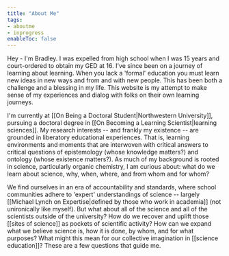 ```yaml
---
title: "About Me"
tags:
- aboutme
- inprogress
enableToc: false
---
```


Hey - I'm Bradley. I was expelled from high school when I was 15 years and court-ordered to obtain my GED at 16. I've since been on a journey of learning about learning. When you lack a 'formal' education you must learn new ideas in new ways and from and with new people. This has been both a challenge and a blessing in my life. This website is my attempt to make sense of my experiences and dialog with folks on their own learning journeys. 

I'm currently at [[On Being a Doctoral Student|Northwestern University]], pursuing a doctoral degree in [[On Becoming a Learning Scientist|learning sciences]]. My research interests -- and frankly my existence -- are grounded in liberatory educational experiences. That is, learning environments and moments that are interwoven with critical answers to critical questions of epistemology (whose knowledge matters?) and ontology (whose existence matters?). As much of my background is rooted in science, particularly organic chemistry, I am curious about: what do we learn about science, why, when, where, and from whom and for whom? 

We find ourselves in an era of accountability and standards, where school communities adhere to 'expert' understandings of science -- largely [[Michael Lynch on Expertise|defined by those who work in academia]] (not unironically like myself). But what about all of the science and all of the scientists outside of the university? How do we recover and uplift those [[sites of science]] as pockets of scientific activity? How can we expand what we believe science is, how it is done, by whom, and for what purposes? What might this mean for our collective imagination in [[science education]]? These are a few questions that guide me. 